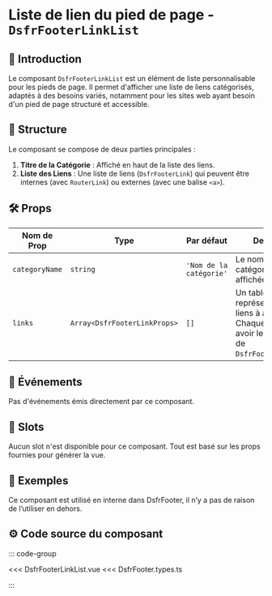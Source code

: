 # Liste de lien du pied de page - `DsfrFooterLinkList`

## 🌟 Introduction

Le composant `DsfrFooterLinkList` est un élément de liste personnalisable pour les pieds de page. Il permet d'afficher une liste de liens catégorisés, adaptés à des besoins variés, notamment pour les sites web ayant besoin d'un pied de page structuré et accessible.

## 📐 Structure

Le composant se compose de deux parties principales :

1. **Titre de la Catégorie** : Affiché en haut de la liste des liens.
2. **Liste des Liens** : Une liste de liens (`DsfrFooterLink`) qui peuvent être internes (avec `RouterLink`) ou externes (avec une balise `<a>`).

## 🛠️ Props

| Nom de Prop | Type | Par défaut | Description |
|-------------|------|------------|-------------|
| `categoryName` | `string` | `'Nom de la catégorie'` | Le nom de la catégorie de liens affichée. |
| `links` | `Array<DsfrFooterLinkProps>` | `[]` | Un tableau d'objets représentant les liens à afficher. Chaque objet peut avoir les propriétés de `DsfrFooterLinkProps`. |

## 📡 Événements

Pas d'événements émis directement par ce composant.

## 🧩 Slots

Aucun slot n'est disponible pour ce composant. Tout est basé sur les props fournies pour générer la vue.

## 📝 Exemples

Ce composant est utilisé en interne dans DsfrFooter, il n’y a pas de raison de l’utiliser en dehors.

## ⚙️ Code source du composant

::: code-group

<<< DsfrFooterLinkList.vue
<<< DsfrFooter.types.ts

:::
